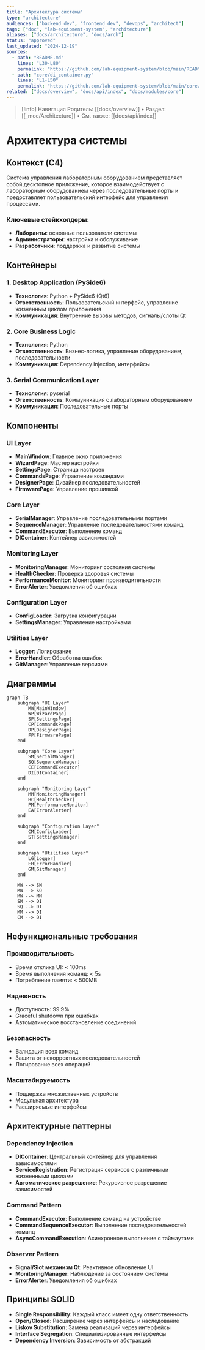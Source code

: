 ```yaml
---
title: "Архитектура системы"
type: "architecture"
audiences: ["backend_dev", "frontend_dev", "devops", "architect"]
tags: ["doc", "lab-equipment-system", "architecture"]
aliases: ["docs/architecture", "docs/arch"]
status: "approved"
last_updated: "2024-12-19"
sources:
  - path: "README.md"
    lines: "L30-L80"
    permalink: "https://github.com/lab-equipment-system/blob/main/README.md#L30-L80"
  - path: "core/di_container.py"
    lines: "L1-L50"
    permalink: "https://github.com/lab-equipment-system/blob/main/core/di_container.py#L1-L50"
related: ["docs/overview", "docs/api/index", "docs/modules/core"]
---
```


> [!info] Навигация
> Родитель: [[docs/overview]] • Раздел: [[_moc/Architecture]] • См. также: [[docs/api/index]]

# Архитектура системы

## Контекст (C4)

Система управления лабораторным оборудованием представляет собой десктопное приложение, которое взаимодействует с лабораторным оборудованием через последовательные порты и предоставляет пользовательский интерфейс для управления процессами.

### Ключевые стейкхолдеры:
- **Лаборанты**: основные пользователи системы
- **Администраторы**: настройка и обслуживание
- **Разработчики**: поддержка и развитие системы

## Контейнеры

### 1. Desktop Application (PySide6)
- **Технология**: Python + PySide6 (Qt6)
- **Ответственность**: Пользовательский интерфейс, управление жизненным циклом приложения
- **Коммуникация**: Внутренние вызовы методов, сигналы/слоты Qt

### 2. Core Business Logic
- **Технология**: Python
- **Ответственность**: Бизнес-логика, управление оборудованием, последовательности
- **Коммуникация**: Dependency Injection, интерфейсы

### 3. Serial Communication Layer
- **Технология**: pyserial
- **Ответственность**: Коммуникация с лабораторным оборудованием
- **Коммуникация**: Последовательные порты

## Компоненты

### UI Layer
- **MainWindow**: Главное окно приложения
- **WizardPage**: Мастер настройки
- **SettingsPage**: Страница настроек
- **CommandsPage**: Управление командами
- **DesignerPage**: Дизайнер последовательностей
- **FirmwarePage**: Управление прошивкой

### Core Layer
- **SerialManager**: Управление последовательными портами
- **SequenceManager**: Управление последовательностями команд
- **CommandExecutor**: Выполнение команд
- **DIContainer**: Контейнер зависимостей

### Monitoring Layer
- **MonitoringManager**: Мониторинг состояния системы
- **HealthChecker**: Проверка здоровья системы
- **PerformanceMonitor**: Мониторинг производительности
- **ErrorAlerter**: Уведомления об ошибках

### Configuration Layer
- **ConfigLoader**: Загрузка конфигурации
- **SettingsManager**: Управление настройками

### Utilities Layer
- **Logger**: Логирование
- **ErrorHandler**: Обработка ошибок
- **GitManager**: Управление версиями

## Диаграммы

```mermaid
graph TB
    subgraph "UI Layer"
        MW[MainWindow]
        WP[WizardPage]
        SP[SettingsPage]
        CP[CommandsPage]
        DP[DesignerPage]
        FP[FirmwarePage]
    end
    
    subgraph "Core Layer"
        SM[SerialManager]
        SQ[SequenceManager]
        CE[CommandExecutor]
        DI[DIContainer]
    end
    
    subgraph "Monitoring Layer"
        MM[MonitoringManager]
        HC[HealthChecker]
        PM[PerformanceMonitor]
        EA[ErrorAlerter]
    end
    
    subgraph "Configuration Layer"
        CM[ConfigLoader]
        ST[SettingsManager]
    end
    
    subgraph "Utilities Layer"
        LG[Logger]
        EH[ErrorHandler]
        GM[GitManager]
    end
    
    MW --> SM
    MW --> SQ
    MW --> MM
    SM --> DI
    SQ --> DI
    MM --> DI
    CM --> DI
```

## Нефункциональные требования

### Производительность
- Время отклика UI: < 100ms
- Время выполнения команд: < 5s
- Потребление памяти: < 500MB

### Надежность
- Доступность: 99.9%
- Graceful shutdown при ошибках
- Автоматическое восстановление соединений

### Безопасность
- Валидация всех команд
- Защита от некорректных последовательностей
- Логирование всех операций

### Масштабируемость
- Поддержка множественных устройств
- Модульная архитектура
- Расширяемые интерфейсы

## Архитектурные паттерны

### Dependency Injection
- **DIContainer**: Центральный контейнер для управления зависимостями
- **ServiceRegistration**: Регистрация сервисов с различными жизненными циклами
- **Автоматическое разрешение**: Рекурсивное разрешение зависимостей

### Command Pattern
- **CommandExecutor**: Выполнение команд на устройстве
- **CommandSequenceExecutor**: Выполнение последовательностей команд
- **AsyncCommandExecution**: Асинхронное выполнение с таймаутами

### Observer Pattern
- **Signal/Slot механизм Qt**: Реактивное обновление UI
- **MonitoringManager**: Наблюдение за состоянием системы
- **ErrorAlerter**: Уведомления об ошибках

## Принципы SOLID

- **Single Responsibility**: Каждый класс имеет одну ответственность
- **Open/Closed**: Расширение через интерфейсы и наследование
- **Liskov Substitution**: Замена реализаций через интерфейсы
- **Interface Segregation**: Специализированные интерфейсы
- **Dependency Inversion**: Зависимость от абстракций